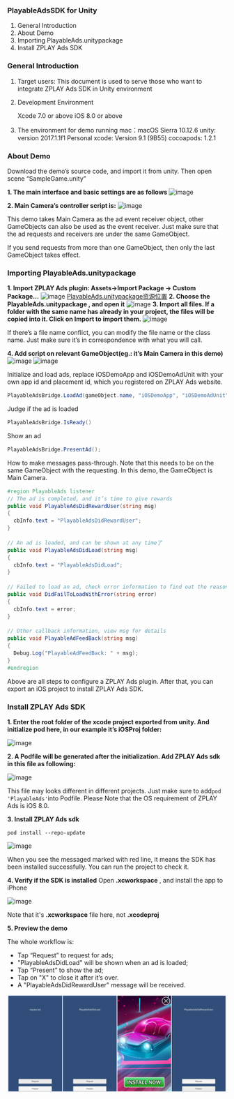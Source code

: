 ### PlayableAdsSDK for Unity
1. General Introduction
2. About Demo
3. Importing PlayableAds.unitypackage
4. Install ZPLAY Ads SDK


### General Introduction
1. Target users: This document is used to serve those who want to integrate ZPLAY Ads SDK in Unity environment
2. Development Environment

    Xcode 7.0 or above
    iOS 8.0 or above
3. The environment for demo running
    mac：macOS Sierra 10.12.6
    unity: version 2017.1.1f1 Personal
    xcode: Version 9.1 (9B55)
    cocoapods: 1.2.1


### About Demo
Download the demo’s source code, and import it from unity. Then open scene “SampleGame.unity”

**1. The main interface and basic settings are as follows**
![image](/images/image01.png)

**2. Main Camera’s controller script is:**
![image](/images/image02.png)

This demo takes Main Camera as the ad event receiver object, other GameObjects can also be used as the event receiver. Just make sure that the ad requests and receivers are under the same GameObject.

If you send requests from more than one GameObject, then only the last GameObject takes effect.

### Importing PlayableAds.unitypackage
**1. Import ZPLAY Ads plugin: Assets->Import Package -> Custom Package...**
![image](/images/image03.png)
[PlayableAds.unitypackage资源位置](/PlayableAds.unitypackage)
**2. Choose the PlayableAds.unitypackage , and open it**
![image](/images/image04.png)
**3. Import all files. If a folder with the same name has already in your project, the files will be copied into it. Click on Import to import them.**
![image](/images/image05.png)

If there’s a file name conflict, you can modify the file name or the class name. Just make sure it’s in correspondence with what you will call.

**4. Add script on relevant GameObject(eg.: it’s Main Camera in this demo)**
![image](/images/image06.png)
![image](/images/image07.png)

Initialize and load ads, replace iOSDemoApp and iOSDemoAdUnit with your own app id and placement id, which you registered on ZPLAY Ads website. 
```c#
PlayableAdsBridge.LoadAd(gameObject.name, "iOSDemoApp", "iOSDemoAdUnit");
```
Judge if the ad is loaded
```c#
PlayableAdsBridge.IsReady()
```
Show an ad
```c#
PlayableAdsBridge.PresentAd();
```

How to make messages pass-through. Note that this needs to be on the same GameObject with the requesting. In this demo, the GameObject is Main Camera.
```c#
#region PlayableAds listener
// The ad is completed, and it’s time to give rewards
public void PlayableAdsDidRewardUser(string msg)
{
  cbInfo.text = "PlayableAdsDidRewardUser";
}

// An ad is loaded, and can be shown at any time了
public void PlayableAdsDidLoad(string msg)
{
  cbInfo.text = "PlayableAdsDidLoad";
}

// Failed to load an ad, check error information to find out the reason
public void DidFailToLoadWithError(string error)
{
  cbInfo.text = error;
}

// Other callback information, view msg for details
public void PlayableAdFeedBack(string msg)
{
  Debug.Log("PlayableAdFeedBack: " + msg);
}
#endregion
```
Above are all steps to configure a ZPLAY Ads plugin. After that, you can export an iOS project to install ZPLAY Ads SDK.

### Install ZPLAY Ads SDK

**1. Enter the root folder of the xcode project exported from unity. And initialize pod here, in our example it’s iOSProj folder:**

![image](/images/image14.png)

**2. A Podfile will be generated after the initialization. Add ZPLAY Ads sdk in this file as following:**

![image](/images/image15.png)

This file may looks different in different projects. Just make sure to add```pod 'PlayableAds'```into Podfile. 
Please Note that the OS requirement of ZPLAY Ads is iOS 8.0.

**3. Install ZPLAY Ads sdk**
```
pod install --repo-update
```
![image](/images/image16.png)

When you see the messaged marked with red line, it means the SDK has been installed successfully. You can run the project to check it. 

**4. Verify if the SDK is installed**
Open  **.xcworkspace** , and install the app to iPhone

![image](/images/image17.png)

Note that it's **.xcworkspace** file here, not **.xcodeproj**

**5. Preview the demo**

The whole workflow is:
* Tap “Request” to request for ads; 
* "PlayableAdsDidLoad" will be shown when an ad is loaded; 
* Tap “Present” to show the ad; 
* Tap on "X" to close it after it’s over. 
* A "PlayableAdsDidRewardUser" message will be received.

![image](/images/image19.jpg)
